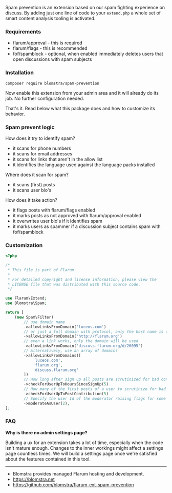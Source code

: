 Spam prevention is an extension based on our spam fighting experience on discuss. By adding just one line of code to your `extend.php` a whole set of smart content analysis tooling is activated.

### Requirements

- flarum/approval - this is required
- flarum/flags - this is recommended
- fof/spamblock - optional, when enabled immediately deletes users that open discussions with spam subjects

### Installation

```
composer require blomstra/spam-prevention
```

Now enable this extension from your admin area and it will already do its job. No further configuration needed.

That's it. Read below what this package does and how to customize its behavior.

### Spam prevent logic

How does it try to identify spam?

- it scans for phone numbers
- it scans for email addresses
- it scans for links that aren't in the allow list
- it identifies the language used against the language packs installed

Where does it scan for spam?

- it scans (first) posts
- it scans user bio's

How does it take action?

- it flags posts with flarum/flags enabled
- it marks posts as not approved with flarum/approval enabled
- it overwrites user bio's if it identifies spam
- it marks users as spammer if a discussion subject contains spam with fof/spamblock

### Customization

```php
<?php

/*
 * This file is part of Flarum.
 *
 * For detailed copyright and license information, please view the
 * LICENSE file that was distributed with this source code.
 */

use Flarum\Extend;
use Blomstra\Spam;

return [
    (new Spam\Filter)
        // use domain name
        ->allowLinksFromDomain('luceos.com')
        // or just a full domain with protocol, only the host name is used
        ->allowLinksFromDomain('http://flarum.org')
        // even a link works, only the domain will be used
        ->allowLinksFromDomain('discuss.flarum.org/d/26095')
        // Alternatively, use an array of domains
        ->allowLinksFromDomains([
            'luceos.com',
            'flarum.org',
            'discuss.flarum.org'
        ])
        // How long after sign up all posts are scrutinized for bad content
        ->checkForUserUpToHoursSinceSignUp(5)
        // How many of the first posts of a user to scrutinize for bad content
        ->checkForUserUpToPostContribution(5)
        // Specify the user Id of the moderator raising flags for some actions, otherwise the first admin is used
        ->moderateAsUser(2),
];
```

### FAQ

__Why is there no admin settings page?__

Building a ux for an extension takes a lot of time, especially when the code isn't mature enough. Changes to the inner workings might affect a settings page countless times. We will build a settings page once we're satisfied about the features contained in this tool.

---

- Blomstra provides managed Flarum hosting and development.
- https://blomstra.net
- https://github.com/blomstra/flarum-ext-spam-prevention
